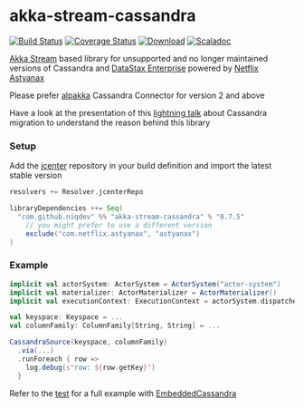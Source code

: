 # akka-stream-cassandra

[![Build Status][travis-image]][travis-url]
[![Coverage Status][coveralls-image]][coveralls-url]
[![Download][bintray-image]][bintray-url]
[![Scaladoc][scaladoc-image]][scaladoc-url]

[travis-image]: https://travis-ci.org/niqdev/akka-stream-cassandra.svg?branch=master
[travis-url]: https://travis-ci.org/niqdev/akka-stream-cassandra
[coveralls-image]: https://coveralls.io/repos/github/niqdev/akka-stream-cassandra/badge.svg?branch=master
[coveralls-url]: https://coveralls.io/github/niqdev/akka-stream-cassandra?branch=master
[bintray-image]: https://api.bintray.com/packages/niqdev/maven/akka-stream-cassandra/images/download.svg
[bintray-url]: https://bintray.com/niqdev/maven/akka-stream-cassandra/_latestVersion
[scaladoc-image]: https://img.shields.io/badge/scaladoc-online-orange.svg
[scaladoc-url]: https://niqdev.github.io/akka-stream-cassandra

[Akka Stream](https://doc.akka.io/docs/akka/2.5.6/scala/stream/index.html) based library
for unsupported and no longer maintained versions of Cassandra and [DataStax Enterprise](http://docs.datastax.com/en/archived/cassandra/1.2/index.html) powered by [Netflix Astyanax](https://github.com/Netflix/astyanax)

Please prefer [alpakka](https://developer.lightbend.com/docs/alpakka/current/cassandra.html) Cassandra Connector for version 2 and above

Have a look at the presentation of this [lightning talk](https://gitpitch.com/niqdev/akka-stream-cassandra) about Cassandra migration to understand the reason behind this library

### Setup

Add the [jcenter](http://jcenter.bintray.com) repository in your build definition and import the latest stable version
```scala
resolvers += Resolver.jcenterRepo

libraryDependencies ++= Seq(
  "com.github.niqdev" %% "akka-stream-cassandra" % "0.7.5"
    // you might prefer to use a different version
    exclude("com.netflix.astyanax", "astyanax")
)
```

### Example

```scala
implicit val actorSystem: ActorSystem = ActorSystem("actor-system")
implicit val materializer: ActorMaterializer = ActorMaterializer()
implicit val executionContext: ExecutionContext = actorSystem.dispatcher

val keyspace: Keyspace = ...
val columnFamily: ColumnFamily[String, String] = ...

CassandraSource(keyspace, columnFamily)
  .via(...)
  .runForeach { row =>
    log.debug(s"row: ${row.getKey}")
  }
```
Refer to the [test](lib/src/test/scala/com/github/niqdev/stream/CassandraSourceSpec.scala) for a full example with [EmbeddedCassandra](https://github.com/Netflix/astyanax/search?q=EmbeddedCassandra)
